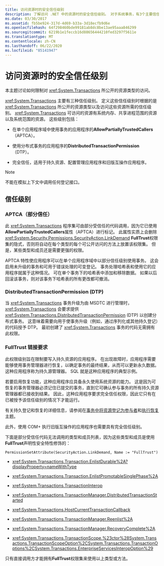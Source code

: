 ```yaml
---
title: 访问资源时的安全信任级别
description: 了解访问 .NET 中的资源时的安全信任级别。 对于系统事务，有3个主要信任级别。
ms.date: 03/30/2017
ms.assetid: fb5be924-317d-4d69-b33a-3d18ecfb9d6e
ms.openlocfilehash: 64f298460bde99181ab8dc8be13ae95aaa846299
ms.sourcegitcommit: 6219b1e1feccb16d88656444210fed3297f5611e
ms.translationtype: MT
ms.contentlocale: zh-CN
ms.lasthandoff: 06/22/2020
ms.locfileid: "85141947"
---
```

# <a name="security-trust-levels-in-accessing-resources"></a>访问资源时的安全信任级别
本主题讨论如何限制对 <xref:System.Transactions> 所公开的资源类型的访问。  
  
 <xref:System.Transactions> 主要有三种信任级别。 定义这些信任级别时根据的是 <xref:System.Transactions> 所公开的资源类型以及访问这些资源所需的信任级别。 <xref:System.Transactions> 可访问的资源有系统内存、共享进程范围的资源以及系统范围的资源。 这些级别包括：  
  
- 在单个应用程序域中使用事务的应用程序的**AllowPartiallyTrustedCallers** （APTCA）。  
  
- 使用分布式事务的应用程序的**DistributedTransactionPermission** （DTP）。  
  
- 完全信任，适用于持久资源、配置管理应用程序和旧版互操作应用程序。  
  
> [!NOTE]
> 不能在模拟上下文中调用任何登记接口。  
  
## <a name="trust-levels"></a>信任级别  
  
### <a name="aptca-partial-trust"></a>APTCA（部分信任）  
 此 <xref:System.Transactions> 程序集可由部分受信任的代码调用，因为它已使用**AllowPartiallyTrustedCallers**属性（APTCA）进行标记。 此属性实质上会删除 <xref:System.Security.Permissions.SecurityAction.LinkDemand> **FullTrust**权限集的隐式，否则将自动在每个类型的每个可公开访问的方法上放置该权限集。 但是，某些类型和成员还是需要更强的权限。  
  
 APTCA 特性使应用程序可以在单个应用程序域中以部分信任级别使用事务。 这会启用未升级的事务和可用于错误处理的可变登记。 事务处理哈希表和使用它的应用程序就属于这种情况。 可在单个事务下的哈希表中添加和移除数据。 如果以后回滚该事务，则对该事务下哈希表的所有更改都可撤消。  
  
### <a name="distributedtransactionpermission-dtp"></a>DistributedTransactionPermission (DTP)  
 当 <xref:System.Transactions> 事务升级为由 MSDTC 进行管理时，<xref:System.Transactions> 会要求提供 <xref:System.Transactions.DistributedTransactionPermission> (DTP) 以创建分布式事务。 这意味着需要向用于使事务升级（例如，通过序列化或其他持久登记）的代码授予 DTP。 最初创建了 <xref:System.Transactions> 事务的代码无需拥有此权限。  
  
### <a name="fulltrust-link-demands"></a>FullTrust 链接要求  
 此权限级别旨在限制要写入持久资源的应用程序。 在出现故障时，应用程序需要能够使用事务管理器进行恢复，以确定事务的最终结果，从而可以更新永久数据。 这种应用程序称为持久源管理器。 SQL 就是这种应用程序的典型示例。  
  
 若要启用恢复功能，这种应用程序应具备永久使用系统资源的能力。 这是因为可恢复的事务管理器必须记住已提交的事务，直到它可确认参与事务的所有持久资源管理器都已接收到结果。 因此，这种应用程序要求完全信任权限，因此它只有在已被授予该信任级别的情况下才能运行。  
  
 有关持久登记和恢复的详细信息，请参阅在[事务中将资源登记为参与者](enlisting-resources-as-participants-in-a-transaction.md)和[执行恢复](performing-recovery.md)主题。  
  
 此外，使用 COM+ 执行旧版互操作的应用程序也需要具有完全信任级别。  
  
 下面是部分受信任代码无法调用的类型和成员列表，因为这些类型和成员是使用**FullTrust**声明性安全特性修饰的：  
  
 `PermissionSetAttribute(SecurityAction.LinkDemand, Name := "FullTrust")`  
  
- <xref:System.Transactions.Transaction.EnlistDurable%2A?displayProperty=nameWithType>  
  
- <xref:System.Transactions.Transaction.EnlistPromotableSinglePhase%2A>  
  
- <xref:System.Transactions.TransactionInterop>  
  
- <xref:System.Transactions.TransactionManager.DistributedTransactionStarted>  
  
- <xref:System.Transactions.HostCurrentTransactionCallback>  
  
- <xref:System.Transactions.TransactionManager.Reenlist%2A>  
  
- <xref:System.Transactions.TransactionManager.RecoveryComplete%2A>  
  
- <xref:System.Transactions.TransactionScope.%23ctor%28System.Transactions.TransactionScopeOption%2CSystem.Transactions.TransactionOptions%2CSystem.Transactions.EnterpriseServicesInteropOption%29>  
  
 只有直接调用方才能拥有**FullTrust**权限集来使用以上类型或方法。
